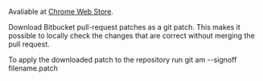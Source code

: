 Avaliable at [Chrome Web Store](https://chrome.google.com/webstore/detail/bitbucket-patch-download/kmjcnbdahgjagapjigblfpkggohhceka).

Download Bitbucket pull-request patches as a git patch. This makes it possible to locally check the changes that are correct without merging the pull request.

To apply the downloaded patch to the repository run git am --signoff filename.patch
